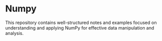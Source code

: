 # Numpy
This repository contains well-structured notes and examples focused on understanding and applying NumPy for effective data manipulation and analysis.
